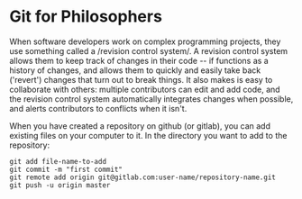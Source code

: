 Git for Philosophers
=

When software developers work on complex programming projects, they use something called a /revision control system/. A revision control system allows them to keep track of changes in their code -- if functions as a history of changes, and allows them to quickly and easily take back ('revert') changes that turn out to break things.  It also makes is easy to collaborate with others: multiple contributors can edit and add code, and the revision control system automatically integrates changes when possible, and alerts contributors to conflicts when it isn't.  

When you have created a repository on github (or gitlab), you can add existing files on your computer to it. In the directory you want to add to the repository:

    git add file-name-to-add
    git commit -m "first commit"
    git remote add origin git@gitlab.com:user-name/repository-name.git
    git push -u origin master
